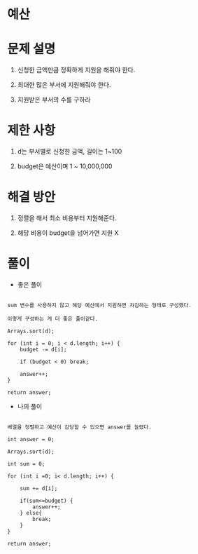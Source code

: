 # 예산

# 문제 설명

1. 신청한 금액만큼 정확하게 지원을 해줘야 한다.

2. 최대한 많은 부서에 지원해줘야 한다.

3. 지원받은 부서의 수를 구하라

# 제한 사항

1. d는 부서별로 신청한 금액, 길이는 1~100

2. budget은 예산이며 1 ~ 10,000,000

# 해결 방안

1. 정렬을 해서 최소 비용부터 지원해준다.

2. 해당 비용이 budget을 넘어가면 지원 X

# 풀이

- 좋은 풀이

```

sum 변수를 사용하지 않고 해당 예산에서 지원하면 차감하는 형태로 구성했다.

이렇게 구성하는 게 더 좋은 풀이같다.

Arrays.sort(d);

for (int i = 0; i < d.length; i++) {
    budget -= d[i];

    if (budget < 0) break;

    answer++;
}

return answer;

```

- 나의 풀이

```

배열을 정렬하고 예산이 감당할 수 있으면 answer를 늘렸다.

int answer = 0;
        
Arrays.sort(d);

int sum = 0;

for (int i =0; i< d.length; i++) {
    
    sum += d[i];
    
    if(sum<=budget) {
        answer++;
    } else{
        break;
    }
}

return answer;
    

```
